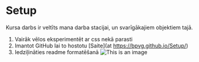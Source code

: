 # Setup
Kursa darbs ir veltīts mana darba stacijai, un svarīgākajiem objektiem tajā.
1. Vairāk vēlos eksperimentēt ar css nekā parasti
2. Imantot GitHub lai to hostotu [Saite](at https://bpvg.github.io/Setup/)
3. Iedziļināties readme formatēšanā
![This is an image](https://c.tenor.com/pMhSj9NfCXsAAAAC/saul-goodman-better-call-saul.gif)
